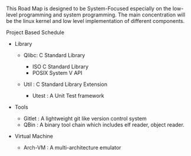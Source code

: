 

This Road Map is designed to be System-Focused especially on the low-level programming and system programming. The main concentration will be the linux kernel and low level implementation of different components. 

Project Based Schedule
- Library

	- Qlibc: C Standard Library
		- ISO C Standard Library
		- POSIX System V API
		
	- Util :  C Standard Library Extension
		- Utest : A Unit Test framework

- Tools
	- Gitlet : A lightweight git like version control system
	- QBin : A binary tool chain which includes elf reader, object reader.

- Virtual Machine
	- Arch-VM :  A multi-architecture emulator

